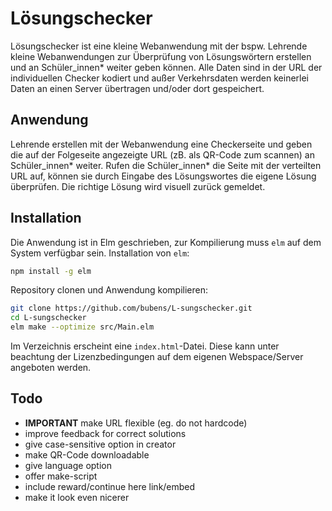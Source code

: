 Lösungschecker
==============
Lösungschecker ist eine kleine Webanwendung mit der bspw. Lehrende kleine Webanwendungen zur Überprüfung von Lösungswörtern erstellen und an Schüler_innen* weiter geben können.
Alle Daten sind in der URL der individuellen Checker kodiert und außer Verkehrsdaten werden keinerlei Daten an einen Server übertragen und/oder dort gespeichert.

Anwendung
---------
Lehrende erstellen mit der Webanwendung eine Checkerseite und geben die auf der Folgeseite angezeigte URL (zB. als QR-Code zum scannen) an Schüler_innen* weiter. Rufen die Schüler_innen* die Seite mit der verteilten URL auf, können sie durch Eingabe des Lösungswortes die eigene Lösung überprüfen. Die richtige Lösung wird visuell zurück gemeldet.

Installation
------------
Die Anwendung ist in Elm geschrieben, zur Kompilierung muss `elm` auf dem System verfügbar sein.
Installation von `elm`:
```sh
npm install -g elm
```
Repository clonen und Anwendung kompilieren:
```sh
git clone https://github.com/bubens/L-sungschecker.git
cd L-sungschecker
elm make --optimize src/Main.elm
```
Im Verzeichnis erscheint eine `index.html`-Datei. Diese kann unter beachtung der Lizenzbedingungen auf dem eigenen Webspace/Server angeboten werden.

Todo
----
* __IMPORTANT__ make URL flexible (eg. do not hardcode)
* improve feedback for correct solutions
* give case-sensitive option in creator
* make QR-Code downloadable
* give language option
* offer make-script
* include reward/continue here link/embed
* make it look even nicerer